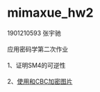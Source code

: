 # mimaxue_hw2
1901210593 张宇驰<br><br>
应用密码学第二次作业<br><br>
1、证明SM4的可逆性<br><br>
2、[使用和CBC加密图片](https://github.com/zhangyuchi1996/mimaxue_hw2/blob/master/convert.md)
